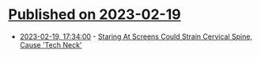 # [Published on 2023-02-19](index.md)

* [2023-02-19, 17:34:00](https://science.slashdot.org/story/23/02/18/2138236/staring-at-screens-could-strain-cervical-spine-cause-tech-neck?utm_source=rss1.0mainlinkanon&utm_medium=feed) - [Staring At Screens Could Strain Cervical Spine, Cause 'Tech Neck'](https://science.slashdot.org/story/23/02/18/2138236/staring-at-screens-could-strain-cervical-spine-cause-tech-neck?utm_source=rss1.0mainlinkanon&utm_medium=feed)
